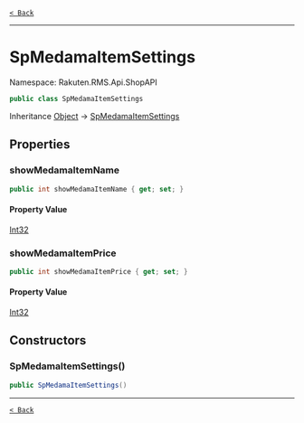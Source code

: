 [`< Back`](./)

---

# SpMedamaItemSettings

Namespace: Rakuten.RMS.Api.ShopAPI

```csharp
public class SpMedamaItemSettings
```

Inheritance [Object](https://docs.microsoft.com/en-us/dotnet/api/system.object) → [SpMedamaItemSettings](./rakuten.rms.api.shopapi.spmedamaitemsettings)

## Properties

### **showMedamaItemName**

```csharp
public int showMedamaItemName { get; set; }
```

#### Property Value

[Int32](https://docs.microsoft.com/en-us/dotnet/api/system.int32)<br>

### **showMedamaItemPrice**

```csharp
public int showMedamaItemPrice { get; set; }
```

#### Property Value

[Int32](https://docs.microsoft.com/en-us/dotnet/api/system.int32)<br>

## Constructors

### **SpMedamaItemSettings()**

```csharp
public SpMedamaItemSettings()
```

---

[`< Back`](./)
